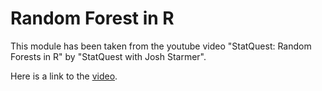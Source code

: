 # Random Forest in R

This module has been taken from the youtube video "StatQuest: Random Forests in R" by "StatQuest with Josh Starmer". 

Here is a link to the [video](https://www.youtube.com/watch?v=6EXPYzbfLCE).